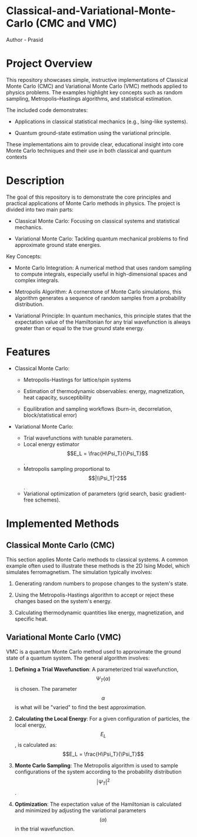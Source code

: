 # Classical-and-Variational-Monte-Carlo (CMC and VMC)

Author - Prasid

# Project Overview
This repository showcases simple, instructive implementations of Classical Monte Carlo (CMC) and Variational Monte Carlo (VMC) methods applied to physics problems. The examples highlight key concepts such as random sampling, Metropolis–Hastings algorithms, and statistical estimation.

The included code demonstrates:

- Applications in classical statistical mechanics (e.g., Ising-like systems).

- Quantum ground-state estimation using the variational principle.

These implementations aim to provide clear, educational insight into core Monte Carlo techniques and their use in both classical and quantum contexts

# Description
The goal of this repository is to demonstrate the core principles and practical applications of Monte Carlo methods in physics. The project is divided into two main parts:

- Classical Monte Carlo: Focusing on classical systems and statistical mechanics.

- Variational Monte Carlo: Tackling quantum mechanical problems to find approximate ground state energies.

Key Concepts:
- Monte Carlo Integration: A numerical method that uses random sampling to compute integrals, especially useful in high-dimensional spaces and complex integrals.

- Metropolis Algorithm: A cornerstone of Monte Carlo simulations, this algorithm generates a sequence of random samples from a probability distribution.

- Variational Principle: In quantum mechanics, this principle states that the expectation value of the Hamiltonian for any trial wavefunction is always greater than or equal to the true ground state energy.

# Features

- Classical Monte Carlo:

  - Metropolis-Hastings for lattice/spin systems

  - Estimation of thermodynamic observables: energy, magnetization, heat capacity, susceptibility

  - Equilibration and sampling workflows (burn-in, decorrelation, block/statistical error)

- Variational Monte Carlo:
  - Trial wavefunctions with tunable parameters.
  - Local energy estimator $$E_L = \frac{H\Psi_T}{\Psi_T}$$ .
  - Metropolis sampling proportional to $$|\\Psi_T|^2$$ .
  - Variational optimization of parameters (grid search, basic gradient-free schemes).

# Implemented Methods

## Classical Monte Carlo (CMC)
This section applies Monte Carlo methods to classical systems. A common example often used to illustrate these methods is the 2D Ising Model, which simulates ferromagnetism. The simulation typically involves:

1. Generating random numbers to propose changes to the system's state.

2. Using the Metropolis-Hastings algorithm to accept or reject these changes based on the system's energy.

3. Calculating thermodynamic quantities like energy, magnetization, and specific heat.

## Variational Monte Carlo (VMC)
VMC is a quantum Monte Carlo method used to approximate the ground state of a quantum system. The general algorithm involves:

1. **Defining a Trial Wavefunction**: A parameterized trial wavefunction, $$\Psi_T(\alpha) $$ is chosen. The parameter $$\alpha$$ is what will be "varied" to find the best approximation.

2. **Calculating the Local Energy**: For a given configuration of particles, the local energy, $$E_L$$, is calculated as:
$$E_L = \frac{H\Psi_T}{\Psi_T}$$

3. **Monte Carlo Sampling**: The Metropolis algorithm is used to sample configurations of the system according to the probability distribution $$|\Psi_T|^2$$.

4. **Optimization**: The expectation value of the Hamiltonian is calculated and minimized by adjusting the variational parameters $$(\alpha)$$ in the trial wavefunction. 
